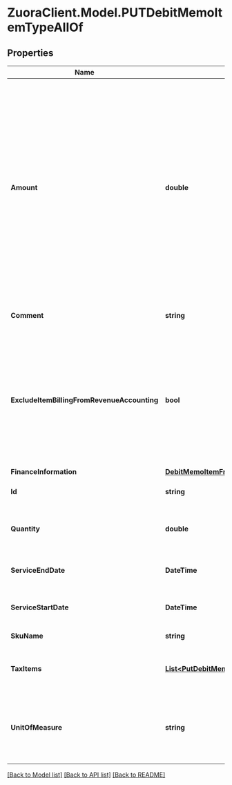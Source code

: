 # ZuoraClient.Model.PUTDebitMemoItemTypeAllOf

## Properties

Name | Type | Description | Notes
------------ | ------------- | ------------- | -------------
**Amount** | **double** | The amount of the debit memo item. For tax-inclusive debit memo items, the amount indicates the debit memo item amount including tax. For tax-exclusive debit memo items, the amount indicates the debit memo item amount excluding tax.  | [optional] 
**Comment** | **string** | Comments about the debit memo item.  | [optional] 
**ExcludeItemBillingFromRevenueAccounting** | **bool** | The flag to exclude the debit memo item from revenue accounting.  **Note**: This field is only available if you have the Billing - Revenue Integration feature enabled.              | [optional] [default to false]
**FinanceInformation** | [**DebitMemoItemFromInvoiceItemTypeAllOfFinanceInformation**](DebitMemoItemFromInvoiceItemTypeAllOfFinanceInformation.md) |  | [optional] 
**Id** | **string** | The ID of the debit memo item.  | 
**Quantity** | **double** | The number of units for the debit memo item.  | [optional] 
**ServiceEndDate** | **DateTime** | The service end date of the debit memo item.  | [optional] 
**ServiceStartDate** | **DateTime** | The service start date of the debit memo item.   | [optional] 
**SkuName** | **string** | The name of the SKU.  | [optional] 
**TaxItems** | [**List&lt;PutDebitMemoTaxItemType&gt;**](PutDebitMemoTaxItemType.md) | Container for debit memo taxation items.  | [optional] 
**UnitOfMeasure** | **string** | The definable unit that you measure when determining charges.  | [optional] 

[[Back to Model list]](../README.md#documentation-for-models) [[Back to API list]](../README.md#documentation-for-api-endpoints) [[Back to README]](../README.md)


